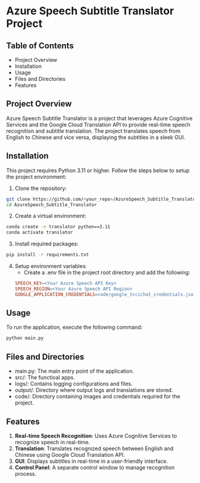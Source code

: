 # Azure Speech Subtitle Translator Project
## Table of Contents
- Project Overview
- Installation
- Usage
- Files and Directories
- Features

## Project Overview
Azure Speech Subtitle Translator is a project that leverages Azure Cognitive Services and the Google Cloud Translation API to provide real-time speech recognition and subtitle translation. The project translates speech from English to Chinese and vice versa, displaying the subtitles in a sleek GUI.

## Installation
This project requires Python 3.11 or higher. Follow the steps below to setup the project environment:

1. Clone the repository:

```sh
git clone https://github.com/<your_repo>/AzureSpeech_Subtitle_Translator.git
cd AzureSpeech_Subtitle_Translator
```
2. Create a virtual environment:
```sh
conda create -n translator python==3.11
conda activate translator
```
3. Install required packages:

```sh
pip install -r requirements.txt
```
4. Setup environment variables:
    - Create a .env file in the project root directory and add the following:
    ```makefile
    SPEECH_KEY=<Your Azure Speech API Key>
    SPEECH_REGION=<Your Azure Speech API Region>
    GOOGLE_APPLICATION_CREDENTIALS=code/google_tccichat_credentials.json
    ```
## Usage
To run the application, execute the following command:

```sh
python main.py
```

## Files and Directories
- main.py: The main entry point of the application.
- src/: The functioal apps.
- logs/: Contains logging configurations and files.
- output/: Directory where output logs and translations are stored.
- code/: Directory containing images and credentials required for the project.

## Features
1. **Real-time Speech Recognition**: Uses Azure Cognitive Services to recognize speech in real-time.
2. **Translation**: Translates recognized speech between English and Chinese using Google Cloud Translation API.
3. **GUI**: Displays subtitles in real-time in a user-friendly interface.
4. **Control Panel**: A separate control window to manage recognition process.